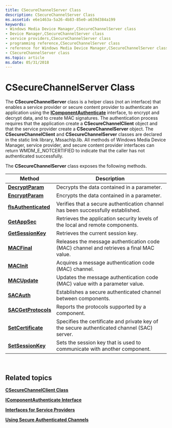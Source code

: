 ```yaml
---
title: CSecureChannelServer Class
description: CSecureChannelServer Class
ms.assetid: e6e1463a-5a26-4b83-85e0-a639d384a199
keywords:
- Windows Media Device Manager,CSecureChannelServer class
- Device Manager,CSecureChannelServer class
- service providers,CSecureChannelServer class
- programming reference,CSecureChannelServer class
- reference for Windows Media Device Manager,CSecureChannelServer class
- CSecureChannelServer class
ms.topic: article
ms.date: 05/31/2018
---
```


# CSecureChannelServer Class

The **CSecureChannelServer** class is a helper class (not an interface) that enables a service provider or secure content provider to authenticate an application using the [**IComponentAuthenticate**](/windows/desktop/api/mswmdm/nn-mswmdm-icomponentauthenticate) interface, to encrypt and decrypt data, and to create MAC signatures. The authentication process requires that the application create a **CSecureChannelClient** object and that the service provider create a **CSecureChannelServer** object. The **CSecureChannelClient** and **CSecureChannelServer** classes are declared in the static link library, Mssachlp.lib. All methods of Windows Media Device Manager, service provider, and secure content provider interfaces can return WMDM\_E\_NOTCERTIFIED to indicate that the caller has not authenticated successfully.

The **CSecureChannelServer** class exposes the following methods.



| Method                                                            | Description                                                                                 |
|-------------------------------------------------------------------|---------------------------------------------------------------------------------------------|
| [**DecryptParam**](https://msdn.microsoft.com/library/Ff801048(v=VS.85).aspx)         | Decrypts the data contained in a parameter.                                                 |
| [**EncryptParam**](https://msdn.microsoft.com/library/Ff801049(v=VS.85).aspx)         | Encrypts the data contained in a parameter.                                                 |
| [**fIsAuthenticated**](https://msdn.microsoft.com/library/Ff801050(v=VS.85).aspx) | Verifies that a secure authentication channel has been successfully established.            |
| [**GetAppSec**](https://msdn.microsoft.com/library/Ff801051(v=VS.85).aspx)               | Retrieves the application security levels of the local and remote components.               |
| [**GetSessionKey**](https://msdn.microsoft.com/library/Ff801052(v=VS.85).aspx)       | Retrieves the current session key.                                                          |
| [**MACFinal**](https://msdn.microsoft.com/library/Ff801053(v=VS.85).aspx)                 | Releases the message authentication code (MAC) channel and retrieves a final MAC value.     |
| [**MACInit**](https://msdn.microsoft.com/library/Ff801054(v=VS.85).aspx)                   | Acquires a message authentication code (MAC) channel.                                       |
| [**MACUpdate**](https://msdn.microsoft.com/library/Ff801056(v=VS.85).aspx)               | Updates the message authentication code (MAC) value with a parameter value.                 |
| [**SACAuth**](https://msdn.microsoft.com/library/Ff801058(v=VS.85).aspx)                   | Establishes a secure authenticated channel between components.                              |
| [**SACGetProtocols**](https://msdn.microsoft.com/library/Ff801060(v=VS.85).aspx)   | Reports the protocols supported by a component.                                             |
| [**SetCertificate**](https://msdn.microsoft.com/library/Ff801063(v=VS.85).aspx)     | Specifies the certificate and private key of the secure authenticated channel (SAC) server. |
| [**SetSessionKey**](https://msdn.microsoft.com/library/Ff801065(v=VS.85).aspx)       | Sets the session key that is used to communicate with another component.                    |



 

## Related topics

<dl> <dt>

[**CSecureChannelClient Class**](csecurechannelclient-class.md)
</dt> <dt>

[**IComponentAuthenticate Interface**](/windows/desktop/api/mswmdm/nn-mswmdm-icomponentauthenticate)
</dt> <dt>

[**Interfaces for Service Providers**](interfaces-for-service-providers.md)
</dt> <dt>

[**Using Secure Authenticated Channels**](using-secure-authenticated-channels.md)
</dt> </dl>

 

 




